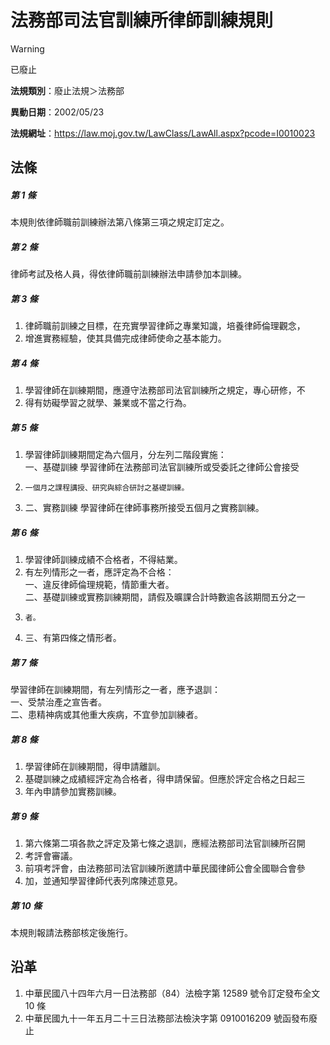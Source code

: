 # 法務部司法官訓練所律師訓練規則


> [!WARNING]
> 已廢止


**法規類別**：廢止法規＞法務部

**異動日期**：2002/05/23  

**法規網址**：https://law.moj.gov.tw/LawClass/LawAll.aspx?pcode=I0010023



## 法條
##### 第 1 條
本規則依律師職前訓練辦法第八條第三項之規定訂定之。

##### 第 2 條
律師考試及格人員，得依律師職前訓練辦法申請參加本訓練。

##### 第 3 條
1. 律師職前訓練之目標，在充實學習律師之專業知識，培養律師倫理觀念，
1. 增進實務經驗，使其具備完成律師使命之基本能力。

##### 第 4 條
1. 學習律師在訓練期間，應遵守法務部司法官訓練所之規定，專心研修，不
1. 得有妨礙學習之就學、兼業或不當之行為。

##### 第 5 條
1. 學習律師訓練期間定為六個月，分左列二階段實施：  
一、基礎訓練  學習律師在法務部司法官訓練所或受委託之律師公會接受
1.     一個月之課程講授、研究與綜合研討之基礎訓練。
1. 二、實務訓練  學習律師在律師事務所接受五個月之實務訓練。

##### 第 6 條
1. 學習律師訓練成績不合格者，不得結業。
1. 有左列情形之一者，應評定為不合格：  
一、違反律師倫理規範，情節重大者。  
二、基礎訓練或實務訓練期間，請假及曠課合計時數逾各該期間五分之一
1.     者。
1. 三、有第四條之情形者。

##### 第 7 條
學習律師在訓練期間，有左列情形之一者，應予退訓：  
一、受禁治產之宣告者。  
二、患精神病或其他重大疾病，不宜參加訓練者。

##### 第 8 條
1. 學習律師在訓練期間，得申請離訓。
1. 基礎訓練之成績經評定為合格者，得申請保留。但應於評定合格之日起三
1. 年內申請參加實務訓練。

##### 第 9 條
1. 第六條第二項各款之評定及第七條之退訓，應經法務部司法官訓練所召開
1. 考評會審議。
1. 前項考評會，由法務部司法官訓練所邀請中華民國律師公會全國聯合會參
1. 加，並通知學習律師代表列席陳述意見。

##### 第 10 條
本規則報請法務部核定後施行。

## 沿革
1. 中華民國八十四年六月一日法務部（84）法檢字第 12589  號令訂定發布全文 10 條
1. 中華民國九十一年五月二十三日法務部法檢決字第 0910016209 號函發布廢止
